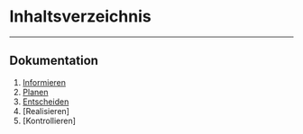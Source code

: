 # Inhaltsverzeichnis

<hr>

## Dokumentation

1. [Informieren](Informationen.md)
2. [Planen](Planen.md)
3. [Entscheiden](Entscheidung.md)
4. [Realisieren]
5. [Kontrollieren]

